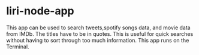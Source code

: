 # liri-node-app
This app can be used to search tweets,spotify songs data, and movie data from IMDb.
The titles have to be in quotes.
This is useful for quick searches without having to sort through too much information.
This app runs on the Terminal.
